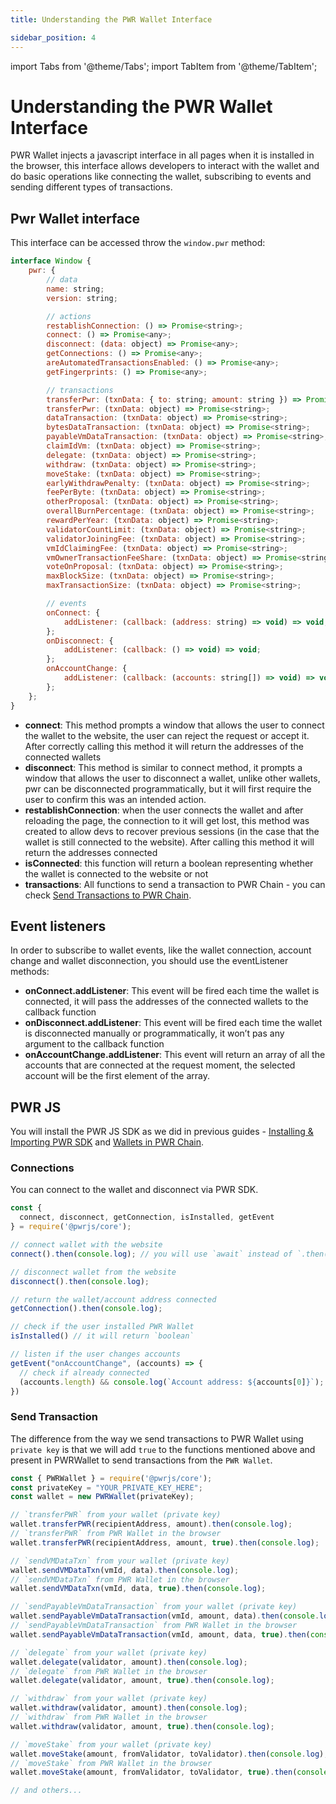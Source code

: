 ```yaml
---
title: Understanding the PWR Wallet Interface

sidebar_position: 4
---
```

import Tabs from '@theme/Tabs';
import TabItem from '@theme/TabItem';

# Understanding the PWR Wallet Interface

PWR Wallet injects a javascript interface in all pages when it is installed in the browser, this interface allows developers to interact with the wallet and do basic operations like connecting the wallet, subscribing to events and sending different types of transactions.

## Pwr Wallet interface

This interface can be accessed throw the `window.pwr` method:

```js
interface Window {
    pwr: {
        // data
        name: string;
        version: string;

        // actions
        restablishConnection: () => Promise<string>;
        connect: () => Promise<any>;
        disconnect: (data: object) => Promise<any>;
        getConnections: () => Promise<any>;
        areAutomatedTransactionsEnabled: () => Promise<any>;
        getFingerprints: () => Promise<any>;

        // transactions
        transferPwr: (txnData: { to: string; amount: string }) => Promise<any>;
        transferPwr: (txnData: object) => Promise<string>;
        dataTransaction: (txnData: object) => Promise<string>;
        bytesDataTransaction: (txnData: object) => Promise<string>;
        payableVmDataTransaction: (txnData: object) => Promise<string>;
        claimIdVm: (txnData: object) => Promise<string>;
        delegate: (txnData: object) => Promise<string>;
        withdraw: (txnData: object) => Promise<string>;
        moveStake: (txnData: object) => Promise<string>;
        earlyWithdrawPenalty: (txnData: object) => Promise<string>;
        feePerByte: (txnData: object) => Promise<string>;
        otherProposal: (txnData: object) => Promise<string>;
        overallBurnPercentage: (txnData: object) => Promise<string>;
        rewardPerYear: (txnData: object) => Promise<string>;
        validatorCountLimit: (txnData: object) => Promise<string>;
        validatorJoiningFee: (txnData: object) => Promise<string>;
        vmIdClaimingFee: (txnData: object) => Promise<string>;
        vmOwnerTransactionFeeShare: (txnData: object) => Promise<string>;
        voteOnProposal: (txnData: object) => Promise<string>;
        maxBlockSize: (txnData: object) => Promise<string>;
        maxTransactionSize: (txnData: object) => Promise<string>;

        // events
        onConnect: {
            addListener: (callback: (address: string) => void) => void;
        };
        onDisconnect: {
            addListener: (callback: () => void) => void;
        };
        onAccountChange: {
            addListener: (callback: (accounts: string[]) => void) => void;
        };
    };
}
```

- **connect**: This method prompts a window that allows the user to connect the wallet to the website, the user can reject the request or accept it. After correctly calling this method it will return the addresses of the connected wallets
- **disconnect**: This method is similar to connect method, it prompts a window that allows the user to disconnect a wallet, unlike other wallets, pwr can be disconnected programmatically, but it will first require the user to confirm this was an intended action.
- **restablishConnection**: when the user connects the wallet and after reloading the page, the connection to it will get lost, this method was created to allow devs to recover previous sessions (in the case that the wallet is still connected to the website). After calling this method it will return the addresses connected
- **isConnected**: this function will return a boolean representing whether the wallet is connected to the website or not
- **transactions**: All functions to send a transaction to PWR Chain - you can check [Send Transactions to PWR Chain](/developers/sdks/send-transactions-to-pwr-chain).


## Event listeners

In order to subscribe to wallet events, like the wallet connection, account change and wallet disconnection, you should use the eventListener methods:

- **onConnect.addListener**: This event will be fired each time the wallet is connected, it will pass the addresses of the connected wallets to the callback function
- **onDisconnect.addListener**: This event will be fired each time the wallet is disconnected manually or programmatically, it won’t pas any argument to the callback function
- **onAccountChange.addListener**: This event will return an array of all the accounts that are connected at the request moment, the selected account will be the first element of the array.

## PWR JS

You will install the PWR JS SDK as we did in previous guides - [Installing & Importing PWR SDK](/developers/sdks/installing-and-importing-pwr-sdk) and [Wallets in PWR Chain](/developers/sdks/wallets-in-pwr-chain). 

### Connections

You can connect to the wallet and disconnect via PWR SDK.

```js
const { 
  connect, disconnect, getConnection, isInstalled, getEvent 
} = require('@pwrjs/core');

// connect wallet with the website
connect().then(console.log); // you will use `await` instead of `.then()`

// disconnect wallet from the website
disconnect().then(console.log);

// return the wallet/account address connected
getConnection().then(console.log);

// check if the user installed PWR Wallet
isInstalled() // it will return `boolean`

// listen if the user changes accounts
getEvent("onAccountChange", (accounts) => {
  // check if already connected
  (accounts.length) && console.log(`Account address: ${accounts[0]}`);
})
```

### Send Transaction

The difference from the way we send transactions to PWR Wallet using `private key` is that we will add `true` to the functions mentioned above and present in PWRWallet to send transactions from the `PWR Wallet`.

```js
const { PWRWallet } = require('@pwrjs/core');
const privateKey = "YOUR_PRIVATE_KEY_HERE";
const wallet = new PWRWallet(privateKey);

// `transferPWR` from your wallet (private key)
wallet.transferPWR(recipientAddress, amount).then(console.log);
// `transferPWR` from PWR Wallet in the browser
wallet.transferPWR(recipientAddress, amount, true).then(console.log);

// `sendVMDataTxn` from your wallet (private key)
wallet.sendVMDataTxn(vmId, data).then(console.log);
// `sendVMDataTxn` from PWR Wallet in the browser
wallet.sendVMDataTxn(vmId, data, true).then(console.log);

// `sendPayableVmDataTransaction` from your wallet (private key)
wallet.sendPayableVmDataTransaction(vmId, amount, data).then(console.log);
// `sendPayableVmDataTransaction` from PWR Wallet in the browser
wallet.sendPayableVmDataTransaction(vmId, amount, data, true).then(console.log);

// `delegate` from your wallet (private key)
wallet.delegate(validator, amount).then(console.log);
// `delegate` from PWR Wallet in the browser
wallet.delegate(validator, amount, true).then(console.log);

// `withdraw` from your wallet (private key)
wallet.withdraw(validator, amount).then(console.log);
// `withdraw` from PWR Wallet in the browser
wallet.withdraw(validator, amount, true).then(console.log);

// `moveStake` from your wallet (private key)
wallet.moveStake(amount, fromValidator, toValidator).then(console.log);
// `moveStake` from PWR Wallet in the browser
wallet.moveStake(amount, fromValidator, toValidator, true).then(console.log);

// and others...
```
